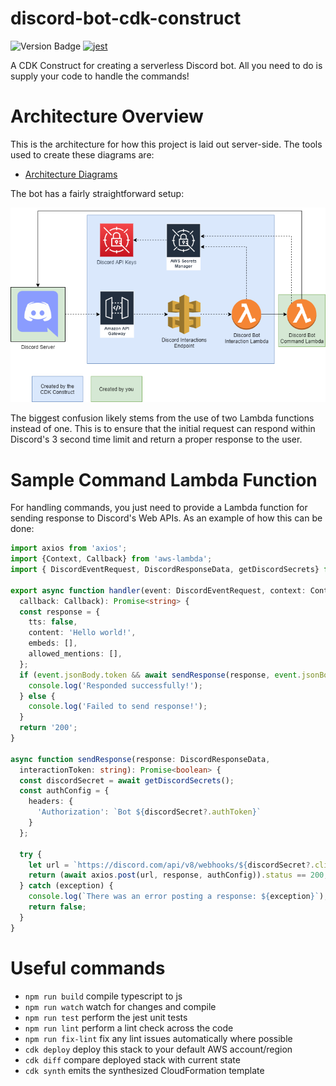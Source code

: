 # discord-bot-cdk-construct

![Version Badge](https://img.shields.io/github/package-json/v/GEMISIS/discord-bot-cdk-construct?color=blue&logo=Discord) [![jest](https://jestjs.io/img/jest-badge.svg)](https://github.com/facebook/jest)

A CDK Construct for creating a serverless Discord bot. All you need to do is supply your code to handle the commands!

# Architecture Overview
This is the architecture for how this project is laid out server-side. The tools used to create these diagrams are:
- [Architecture Diagrams](https://app.diagrams.net)

The bot has a fairly straightforward setup:

![The architecture diagram for the project.](diagrams/architecture.png?raw=true)

The biggest confusion likely stems from the use of two Lambda functions instead of one. This is to ensure that the initial request can respond within Discord's 3 second time limit and return a proper response to the user.

# Sample Command Lambda Function
For handling commands, you just need to provide a Lambda function for sending response to Discord's Web APIs. As an example of how this can be done:
```typescript
import axios from 'axios';
import {Context, Callback} from 'aws-lambda';
import { DiscordEventRequest, DiscordResponseData, getDiscordSecrets} from 'discord-bot-cdk-construct';

export async function handler(event: DiscordEventRequest, context: Context,
  callback: Callback): Promise<string> {
  const response = {
    tts: false,
    content: 'Hello world!',
    embeds: [],
    allowed_mentions: [],
  };
  if (event.jsonBody.token && await sendResponse(response, event.jsonBody.token)) {
    console.log('Responded successfully!');
  } else {
    console.log('Failed to send response!');
  }
  return '200';
}

async function sendResponse(response: DiscordResponseData,
  interactionToken: string): Promise<boolean> {
  const discordSecret = await getDiscordSecrets();
  const authConfig = {
    headers: {
      'Authorization': `Bot ${discordSecret?.authToken}`
    }
  };

  try {
    let url = `https://discord.com/api/v8/webhooks/${discordSecret?.clientId}/${interactionToken}`;
    return (await axios.post(url, response, authConfig)).status == 200;
  } catch (exception) {
    console.log(`There was an error posting a response: ${exception}`);
    return false;
  }
}
```

# Useful commands

 * `npm run build`   compile typescript to js
 * `npm run watch`   watch for changes and compile
 * `npm run test`    perform the jest unit tests
 * `npm run lint`       perform a lint check across the code
 * `npm run fix-lint`   fix any lint issues automatically where possible
 * `cdk deploy`      deploy this stack to your default AWS account/region
 * `cdk diff`        compare deployed stack with current state
 * `cdk synth`       emits the synthesized CloudFormation template
